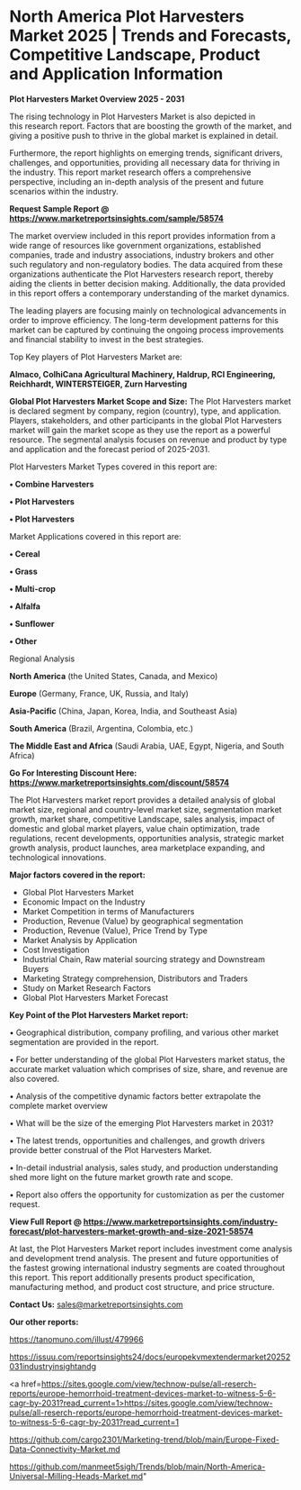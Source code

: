  # North America Plot Harvesters Market 2025 | Trends and Forecasts, Competitive Landscape, Product and Application Information

<Strong> Plot Harvesters Market Overview 2025 - 2031</strong>

The rising technology in Plot Harvesters Market is also depicted in this research report. Factors that are boosting the growth of the market, and giving a positive push to thrive in the global market is explained in detail.

Furthermore, the report highlights on emerging trends, significant drivers, challenges, and opportunities, providing all necessary data for thriving in the industry. This report market research offers a comprehensive perspective, including an in-depth analysis of the present and future scenarios within the industry.

<strong>Request Sample Report @ <a href=https://www.marketreportsinsights.com/sample/58574>https://www.marketreportsinsights.com/sample/58574</a></strong>

The market overview included in this report provides information from a wide range of resources like government organizations, established companies, trade and industry associations, industry brokers and other such regulatory and non-regulatory bodies. The data acquired from these organizations authenticate the Plot Harvesters research report, thereby aiding the clients in better decision making. Additionally, the data provided in this report offers a contemporary understanding of the market dynamics.

The leading players are focusing mainly on technological advancements in order to improve efficiency. The long-term development patterns for this market can be captured by continuing the ongoing process improvements and financial stability to invest in the best strategies.

Top Key players of Plot Harvesters Market are:

<strong>Almaco, ColhiCana Agricultural Machinery, Haldrup, RCI Engineering, Reichhardt, WINTERSTEIGER, Zurn Harvesting</strong>

<strong><b>Global Plot Harvesters Market Scope and Size:</b></strong>
The Plot Harvesters market is declared segment by company, region (country), type, and application. Players, stakeholders, and other participants in the global Plot Harvesters market will gain the market scope as they use the report as a powerful resource. The segmental analysis focuses on revenue and product by type and application and the forecast period of 2025-2031.

Plot Harvesters Market Types covered in this report are:

<strong>• Combine Harvesters

• Plot Harvesters

• Plot Harvesters</strong>

Market Applications covered in this report are:

<strong>• Cereal

• Grass

• Multi-crop

• Alfalfa

• Sunflower

• Other</strong> 

Regional Analysis

<strong>North America</strong> (the United States, Canada, and Mexico)

<strong>Europe</strong> (Germany, France, UK, Russia, and Italy)

<strong>Asia-Pacific</strong> (China, Japan, Korea, India, and Southeast Asia)

<strong>South America</strong> (Brazil, Argentina, Colombia, etc.)

<strong>The Middle East and Africa</strong> (Saudi Arabia, UAE, Egypt, Nigeria, and South Africa)

<strong>Go For Interesting Discount Here: <a href=https://www.marketreportsinsights.com/discount/58574>https://www.marketreportsinsights.com/discount/58574</a></strong>

The Plot Harvesters market report provides a detailed analysis of global market size, regional and country-level market size, segmentation market growth, market share, competitive Landscape, sales analysis, impact of domestic and global market players, value chain optimization, trade regulations, recent developments, opportunities analysis, strategic market growth analysis, product launches, area marketplace expanding, and technological innovations.

<strong><b>Major factors covered in the report:</b></strong>
<ul>
  <li>Global Plot Harvesters Market </li>
  <li>Economic Impact on the Industry</li>
  <li>Market Competition in terms of Manufacturers</li>
  <li>Production, Revenue (Value) by geographical segmentation</li>
  <li>Production, Revenue (Value), Price Trend by Type</li>
  <li>Market Analysis by Application</li>
  <li>Cost Investigation</li>
  <li>Industrial Chain, Raw material sourcing strategy and Downstream Buyers</li>
  <li>Marketing Strategy comprehension, Distributors and Traders</li>
  <li>Study on Market Research Factors</li>
  <li>Global Plot Harvesters Market Forecast</li>
</ul>

<strong><b>Key Point of the Plot Harvesters Market report:</b></strong>

• Geographical distribution, company profiling, and various other market segmentation are provided in the report.

• For better understanding of the global Plot Harvesters market status, the accurate market valuation which comprises of size, share, and revenue are also covered.

• Analysis of the competitive dynamic factors better extrapolate the complete market overview

• What will be the size of the emerging Plot Harvesters market in 2031?

• The latest trends, opportunities and challenges, and growth drivers provide better construal of the Plot Harvesters Market.

• In-detail industrial analysis, sales study, and production understanding shed more light on the future market growth rate and scope.

• Report also offers the opportunity for customization as per the customer request.

<strong><b>View Full Report @ <a href=https://www.marketreportsinsights.com/industry-forecast/plot-harvesters-market-growth-and-size-2021-58574>https://www.marketreportsinsights.com/industry-forecast/plot-harvesters-market-growth-and-size-2021-58574</a></b></strong>


At last, the Plot Harvesters Market report includes investment come analysis and development trend analysis. The present and future opportunities of the fastest growing international industry segments are coated throughout this report. This report additionally presents product specification, manufacturing method, and product cost structure, and price structure.

<strong>Contact Us:</strong>
sales@marketreportsinsights.com

<strong>Our other reports:</strong>

<a href=https://tanomuno.com/illust/479966>https://tanomuno.com/illust/479966</a>

<a href=https://issuu.com/reportsinsights24/docs/europekvmextendermarket20252031industryinsightandg>https://issuu.com/reportsinsights24/docs/europekvmextendermarket20252031industryinsightandg</a>

<a href=https://sites.google.com/view/technow-pulse/all-reserch-reports/europe-hemorrhoid-treatment-devices-market-to-witness-5-6-cagr-by-2031?read_current=1>https://sites.google.com/view/technow-pulse/all-reserch-reports/europe-hemorrhoid-treatment-devices-market-to-witness-5-6-cagr-by-2031?read_current=1</a>

<a href=https://github.com/cargo2301/Marketing-trend/blob/main/Europe-Fixed-Data-Connectivity-Market.md>https://github.com/cargo2301/Marketing-trend/blob/main/Europe-Fixed-Data-Connectivity-Market.md</a>

<a href=https://github.com/manmeet5sigh/Trends/blob/main/North-America-Universal-Milling-Heads-Market.md>https://github.com/manmeet5sigh/Trends/blob/main/North-America-Universal-Milling-Heads-Market.md</a>"
